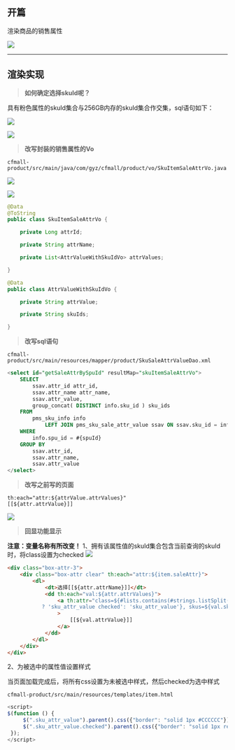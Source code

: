 ## 开篇

渲染商品的销售属性

![](https://cfmall-hello.oss-cn-beijing.aliyuncs.com/images/202304/202304031817163.png#id=KFV2B&originHeight=846&originWidth=1268&originalType=binary&ratio=1&rotation=0&showTitle=false&status=done&style=none&title=#id=cVSkj&originHeight=846&originWidth=1268&originalType=binary&ratio=1&rotation=0&showTitle=false&status=done&style=none&title=)

---

## 渲染实现

> **如何确定选择skuId呢？**


具有粉色属性的skuId集合与256GB内存的skuId集合作交集，sql语句如下：

![](https://cfmall-hello.oss-cn-beijing.aliyuncs.com/images/202304/202304031818529.png#id=XMAL8&originHeight=62&originWidth=688&originalType=binary&ratio=1&rotation=0&showTitle=false&status=done&style=none&title=#id=QlPy5&originHeight=62&originWidth=688&originalType=binary&ratio=1&rotation=0&showTitle=false&status=done&style=none&title=)

![](https://cfmall-hello.oss-cn-beijing.aliyuncs.com/images/202304/202304031819290.png#id=CVglq&originHeight=152&originWidth=469&originalType=binary&ratio=1&rotation=0&showTitle=false&status=done&style=none&title=#id=ijfFx&originHeight=152&originWidth=469&originalType=binary&ratio=1&rotation=0&showTitle=false&status=done&style=none&title=)

> **改写封装的销售属性的Vo**


`cfmall-product/src/main/java/com/gyz/cfmall/product/vo/SkuItemSaleAttrVo.java`

![](https://cfmall-hello.oss-cn-beijing.aliyuncs.com/images/202304/202304031821087.png#id=uJleH&originHeight=232&originWidth=389&originalType=binary&ratio=1&rotation=0&showTitle=false&status=done&style=none&title=#id=KcMoC&originHeight=232&originWidth=389&originalType=binary&ratio=1&rotation=0&showTitle=false&status=done&style=none&title=)

![](https://cfmall-hello.oss-cn-beijing.aliyuncs.com/images/202304/202304031820124.png#id=GjPvH&originHeight=323&originWidth=541&originalType=binary&ratio=1&rotation=0&showTitle=false&status=done&style=none&title=#id=OqsHv&originHeight=323&originWidth=541&originalType=binary&ratio=1&rotation=0&showTitle=false&status=done&style=none&title=)

```java
@Data
@ToString
public class SkuItemSaleAttrVo {

    private Long attrId;

    private String attrName;

    private List<AttrValueWithSkuIdVo> attrValues;

}
```

```java
@Data
public class AttrValueWithSkuIdVo {

    private String attrValue;

    private String skuIds;

}
```

> **改写sql语句**


`cfmall-product/src/main/resources/mapper/product/SkuSaleAttrValueDao.xml`

```sql
<select id="getSaleAttrBySpuId" resultMap="skuItemSaleAttrVo">
    SELECT
        ssav.attr_id attr_id,
        ssav.attr_name attr_name,
        ssav.attr_value,
        group_concat( DISTINCT info.sku_id ) sku_ids
    FROM
        pms_sku_info info
            LEFT JOIN pms_sku_sale_attr_value ssav ON ssav.sku_id = info.sku_id
    WHERE
        info.spu_id = #{spuId}
    GROUP BY
        ssav.attr_id,
        ssav.attr_name,
        ssav.attr_value
</select>
```

> **改写之前写的页面**


```
th:each="attr:${attrValue.attrValues}"
[[${attr.attrValue}]]
```

![](https://cfmall-hello.oss-cn-beijing.aliyuncs.com/img/202312/46421825284e2b22300230d5232fd175.png#id=Jziqr&originHeight=324&originWidth=779&originalType=binary&ratio=1&rotation=0&showTitle=false&status=done&style=none&title=)

> **回显功能显示**

**注意：变量名称有所改变！**
1、拥有该属性值的skuId集合包含当前查询的skuId时，将class设置为checked
![](https://cfmall-hello.oss-cn-beijing.aliyuncs.com/img/202312/330f29c3db18c0396c233d051a251356.png#id=qHkJT&originHeight=417&originWidth=1194&originalType=binary&ratio=1&rotation=0&showTitle=false&status=done&style=none&title=)

```html
<div class="box-attr-3">
	<div class="box-attr clear" th:each="attr:${item.saleAttr}">
		<dl>
			<dt>选择[[${attr.attrName}]]</dt>
			<dd th:each="val:${attr.attrValues}">
				<a th:attr="class=${#lists.contains(#strings.listSplit(val.skuIds,','),item.skuInfo.skuId.toString())
           ? 'sku_attr_value checked': 'sku_attr_value'}, skus=${val.skuIds} "
				>
					[[${val.attrValue}]]
				</a>
			</dd>
		</dl>
	</div>
</div>
```

2、为被选中的属性值设置样式

当页面加载完成后，将所有css设置为未被选中样式，然后checked为选中样式

`cfmall-product/src/main/resources/templates/item.html`

```javascript
<script>
$(function () {
     $(".sku_attr_value").parent().css({"border": "solid 1px #CCCCCC"});
     $(".sku_attr_value.checked").parent().css({"border": "solid 1px red"});
 });
</script>
```
